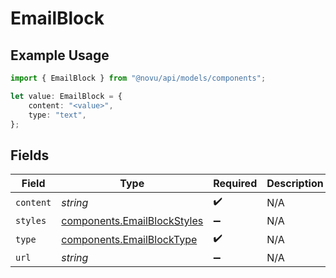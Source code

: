 # EmailBlock

## Example Usage

```typescript
import { EmailBlock } from "@novu/api/models/components";

let value: EmailBlock = {
    content: "<value>",
    type: "text",
};
```

## Fields

| Field                                                                      | Type                                                                       | Required                                                                   | Description                                                                |
| -------------------------------------------------------------------------- | -------------------------------------------------------------------------- | -------------------------------------------------------------------------- | -------------------------------------------------------------------------- |
| `content`                                                                  | *string*                                                                   | :heavy_check_mark:                                                         | N/A                                                                        |
| `styles`                                                                   | [components.EmailBlockStyles](../../models/components/emailblockstyles.md) | :heavy_minus_sign:                                                         | N/A                                                                        |
| `type`                                                                     | [components.EmailBlockType](../../models/components/emailblocktype.md)     | :heavy_check_mark:                                                         | N/A                                                                        |
| `url`                                                                      | *string*                                                                   | :heavy_minus_sign:                                                         | N/A                                                                        |